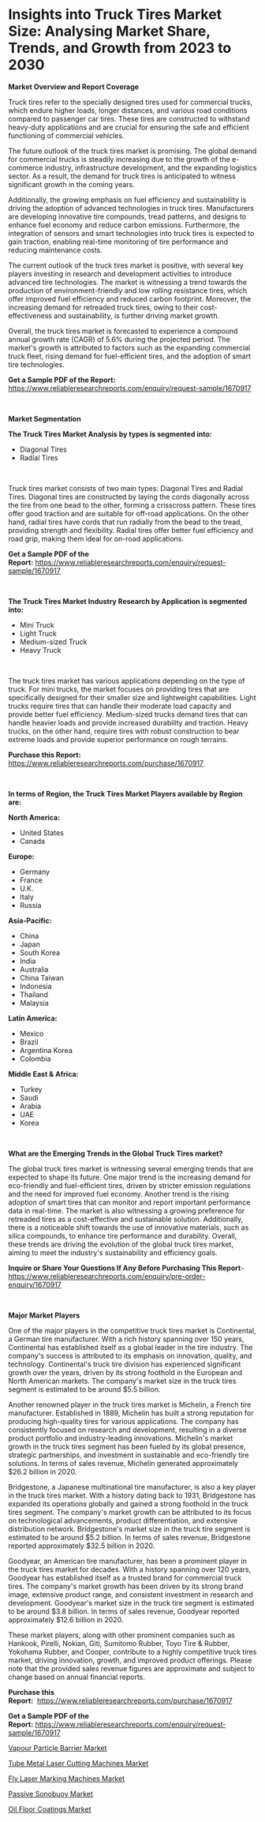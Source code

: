 <p><h1>Insights into Truck Tires Market Size: Analysing Market Share, Trends, and Growth from 2023 to 2030</h1></p><p><strong>Market Overview and Report Coverage</strong></p>
<p><p>Truck tires refer to the specially designed tires used for commercial trucks, which endure higher loads, longer distances, and various road conditions compared to passenger car tires. These tires are constructed to withstand heavy-duty applications and are crucial for ensuring the safe and efficient functioning of commercial vehicles. </p><p>The future outlook of the truck tires market is promising. The global demand for commercial trucks is steadily increasing due to the growth of the e-commerce industry, infrastructure development, and the expanding logistics sector. As a result, the demand for truck tires is anticipated to witness significant growth in the coming years.</p><p>Additionally, the growing emphasis on fuel efficiency and sustainability is driving the adoption of advanced technologies in truck tires. Manufacturers are developing innovative tire compounds, tread patterns, and designs to enhance fuel economy and reduce carbon emissions. Furthermore, the integration of sensors and smart technologies into truck tires is expected to gain traction, enabling real-time monitoring of tire performance and reducing maintenance costs.</p><p>The current outlook of the truck tires market is positive, with several key players investing in research and development activities to introduce advanced tire technologies. The market is witnessing a trend towards the production of environment-friendly and low rolling resistance tires, which offer improved fuel efficiency and reduced carbon footprint. Moreover, the increasing demand for retreaded truck tires, owing to their cost-effectiveness and sustainability, is further driving market growth.</p><p>Overall, the truck tires market is forecasted to experience a compound annual growth rate (CAGR) of 5.6% during the projected period. The market's growth is attributed to factors such as the expanding commercial truck fleet, rising demand for fuel-efficient tires, and the adoption of smart tire technologies.</p></p>
<p><strong>Get a Sample PDF of the Report:</strong> <a href="https://www.reliableresearchreports.com/enquiry/request-sample/1670917">https://www.reliableresearchreports.com/enquiry/request-sample/1670917</a></p>
<p>&nbsp;</p>
<p><strong>Market Segmentation</strong></p>
<p><strong>The Truck Tires Market Analysis by types is segmented into:</strong></p>
<p><ul><li>Diagonal Tires</li><li>Radial Tires</li></ul></p>
<p>&nbsp;</p>
<p><p>Truck tires market consists of two main types: Diagonal Tires and Radial Tires. Diagonal tires are constructed by laying the cords diagonally across the tire from one bead to the other, forming a crisscross pattern. These tires offer good traction and are suitable for off-road applications. On the other hand, radial tires have cords that run radially from the bead to the tread, providing strength and flexibility. Radial tires offer better fuel efficiency and road grip, making them ideal for on-road applications.</p></p>
<p><strong>Get a Sample PDF of the Report:</strong>&nbsp;<a href="https://www.reliableresearchreports.com/enquiry/request-sample/1670917">https://www.reliableresearchreports.com/enquiry/request-sample/1670917</a></p>
<p>&nbsp;</p>
<p><strong>The Truck Tires Market Industry Research by Application is segmented into:</strong></p>
<p><ul><li>Mini Truck</li><li>Light Truck</li><li>Medium-sized Truck</li><li>Heavy Truck</li></ul></p>
<p>&nbsp;</p>
<p><p>The truck tires market has various applications depending on the type of truck. For mini trucks, the market focuses on providing tires that are specifically designed for their smaller size and lightweight capabilities. Light trucks require tires that can handle their moderate load capacity and provide better fuel efficiency. Medium-sized trucks demand tires that can handle heavier loads and provide increased durability and traction. Heavy trucks, on the other hand, require tires with robust construction to bear extreme loads and provide superior performance on rough terrains.</p></p>
<p><strong>Purchase this Report:</strong>&nbsp; <a href="https://www.reliableresearchreports.com/purchase/1670917">https://www.reliableresearchreports.com/purchase/1670917</a></p>
<p>&nbsp;</p>
<p><strong>In terms of Region, the Truck Tires Market Players available by Region are:</strong></p>
<p>
    <p> <strong> North America: </strong>
        <ul>
            <li>United States</li>
            <li>Canada</li>
        </ul>
        </p> 
    <p> <strong> Europe: </strong>
        <ul>
            <li>Germany</li>
            <li>France</li>
            <li>U.K.</li>
            <li>Italy</li>
            <li>Russia</li>
        </ul>
        </p> 
    <p> <strong> Asia-Pacific: </strong>
        <ul>
            <li>China</li>
            <li>Japan</li>
            <li>South Korea</li>
            <li>India</li>
            <li>Australia</li>
            <li>China Taiwan</li>
            <li>Indonesia</li>
            <li>Thailand</li>
            <li>Malaysia</li>
        </ul>
        </p> 
    <p> <strong> Latin America: </strong>
        <ul>
            <li>Mexico</li>
            <li>Brazil</li>
            <li>Argentina Korea</li>
            <li>Colombia</li>
        </ul>
        </p> 
    <p> <strong> Middle East & Africa: </strong>
        <ul>
            <li>Turkey</li>
            <li>Saudi</li>
            <li>Arabia</li>
            <li>UAE</li>
            <li>Korea</li>
        </ul>
    </p>
    </p>
<p>&nbsp;</p>
<p><strong>What are the Emerging Trends in the Global Truck Tires market?</strong></p>
<p><p>The global truck tires market is witnessing several emerging trends that are expected to shape its future. One major trend is the increasing demand for eco-friendly and fuel-efficient tires, driven by stricter emission regulations and the need for improved fuel economy. Another trend is the rising adoption of smart tires that can monitor and report important performance data in real-time. The market is also witnessing a growing preference for retreaded tires as a cost-effective and sustainable solution. Additionally, there is a noticeable shift towards the use of innovative materials, such as silica compounds, to enhance tire performance and durability. Overall, these trends are driving the evolution of the global truck tires market, aiming to meet the industry's sustainability and efficiency goals.</p></p>
<p><strong>Inquire or Share Your Questions If Any Before Purchasing This Report</strong>- <a href="https://www.reliableresearchreports.com/enquiry/pre-order-enquiry/1670917">https://www.reliableresearchreports.com/enquiry/pre-order-enquiry/1670917</a></p>
<p>&nbsp;</p>
<p><strong>Major Market Players</strong></p>
<p><p>One of the major players in the competitive truck tires market is Continental, a German tire manufacturer. With a rich history spanning over 150 years, Continental has established itself as a global leader in the tire industry. The company's success is attributed to its emphasis on innovation, quality, and technology. Continental's truck tire division has experienced significant growth over the years, driven by its strong foothold in the European and North American markets. The company's market size in the truck tires segment is estimated to be around $5.5 billion.</p><p>Another renowned player in the truck tires market is Michelin, a French tire manufacturer. Established in 1889, Michelin has built a strong reputation for producing high-quality tires for various applications. The company has consistently focused on research and development, resulting in a diverse product portfolio and industry-leading innovations. Michelin's market growth in the truck tires segment has been fueled by its global presence, strategic partnerships, and investment in sustainable and eco-friendly tire solutions. In terms of sales revenue, Michelin generated approximately $26.2 billion in 2020.</p><p>Bridgestone, a Japanese multinational tire manufacturer, is also a key player in the truck tires market. With a history dating back to 1931, Bridgestone has expanded its operations globally and gained a strong foothold in the truck tires segment. The company's market growth can be attributed to its focus on technological advancements, product differentiation, and extensive distribution network. Bridgestone's market size in the truck tire segment is estimated to be around $5.2 billion. In terms of sales revenue, Bridgestone reported approximately $32.5 billion in 2020.</p><p>Goodyear, an American tire manufacturer, has been a prominent player in the truck tires market for decades. With a history spanning over 120 years, Goodyear has established itself as a trusted brand for commercial truck tires. The company's market growth has been driven by its strong brand image, extensive product range, and consistent investment in research and development. Goodyear's market size in the truck tire segment is estimated to be around $3.8 billion. In terms of sales revenue, Goodyear reported approximately $12.6 billion in 2020.</p><p>These market players, along with other prominent companies such as Hankook, Pirelli, Nokian, Giti, Sumitomo Rubber, Toyo Tire & Rubber, Yokohama Rubber, and Cooper, contribute to a highly competitive truck tires market, driving innovation, growth, and improved product offerings. Please note that the provided sales revenue figures are approximate and subject to change based on annual financial reports.</p></p>
<p><strong>Purchase this Report:</strong>&nbsp;&nbsp;<a href="https://www.reliableresearchreports.com/purchase/1670917">https://www.reliableresearchreports.com/purchase/1670917</a></p>
<p></p>
<p><strong>Get a Sample PDF of the Report:</strong>&nbsp;<a href="https://www.reliableresearchreports.com/enquiry/request-sample/1670917">https://www.reliableresearchreports.com/enquiry/request-sample/1670917</a></p>
<p><p><a href="https://www.linkedin.com/pulse/vapour-particle-barrier-market-insights/">Vapour Particle Barrier Market</a></p><p><a href="https://www.linkedin.com/pulse/tube-metal-laser-cutting-machines-market-size-share-global/">Tube Metal Laser Cutting Machines Market</a></p><p><a href="https://www.linkedin.com/pulse/decoding-fly-laser-marking-machines-market-deep-dive-latest/">Fly Laser Marking Machines Market</a></p><p><a href="https://medium.com/@porteradams98/passive-sonobuoy-market-analysis-its-cagr-market-segmentation-and-global-industry-overview-3e9f8761e026">Passive Sonobuoy Market</a></p><p><a href="https://medium.com/@marinaieme/oil-floor-coatings-market-trends-forecast-and-competitive-analysis-to-2030-58c7baa3ae6a">Oil Floor Coatings Market</a></p></p>